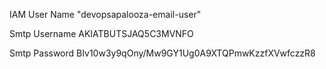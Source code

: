 IAM User Name
"devopsapalooza-email-user"

Smtp Username
AKIATBUTSJAQ5C3MVNFO

Smtp Password
BIv10w3y9qOny/Mw9GY1Ug0A9XTQPmwKzzfXVwfczzR8